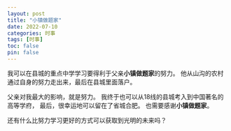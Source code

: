 ```yaml
---
layout: post
title: "小镇做题家"
date: 2022-07-10
categories: 时事
tags: [时事]
toc: false
pin: false
---
```



我可以在县城的重点中学学习要得利于父亲**小镇做题家**的努力。
他从山沟的农村通过自身的努力走出来，最后在县城里面落户。

父亲对我最大的影响，就是努力。
我终于也可以从18线的县城考入到中国著名的高等学府，
最后，很幸运地可以留在了省城合肥。
也需要感谢**小镇做题家**。

还有什么比努力学习更好的方式可以获取到光明的未来吗？

